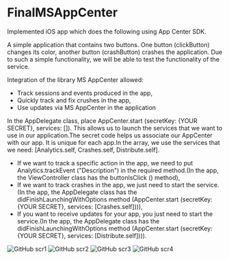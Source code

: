 # FinalMSAppCenter
Implemented iOS app which does the following using App Center SDK.

A simple application that contains two buttons. One button (clickButton) changes its color, another button (crashButton) crashes the application. Due to such a simple functionality, we will be able to test the functionality of the service.

Integration of the library MS AppCenter allowed:
- Track sessions and events produced in the app,
- Quickly track and fix crushes in the app,
- Use updates via MS AppCenter in the application

In the AppDelegate class, place AppCenter.start (secretKey: {YOUR SECRET}, services: []). This allows us to launch the services that we want to use in our application.The secret code helps us associate our AppCenter with our app. It is unique for each app.In the array, we use the services that we need: [Analytics.self, Crashes.self, Distribute.self].
- If we want to track a specific action in the app, we need to put Analytics.trackEvent ("Description") in the required method.(In the app, the ViewController class has the buttonIsClick () method),
- If we want to track crashes in the app, we just need to start the service.(In the app, the AppDelegate class has the didFinishLaunchingWithOptions method (AppCenter.start (secretKey: {YOUR SECRET}, services: [Crashes.self]))),
- If you want to receive updates for your app, you just need to start the service.(In the app, the AppDelegate class has the didFinishLaunchingWithOptions method (AppCenter.start (secretKey: {YOUR SECRET}, services: [Distribute.self]))).

![GitHub scr1](https://github.com/aleksandrDor/FinalMSAppCenter/blob/master/Screenshots/Screenshot%202021-05-28%20at%201.48.46%20PM.png)
![GitHub scr2](https://github.com/aleksandrDor/FinalMSAppCenter/blob/master/Screenshots/Screenshot%202021-05-28%20at%201.49.02%20PM.png)
![GitHub scr3](https://github.com/aleksandrDor/FinalMSAppCenter/blob/master/Screenshots/Screenshot%202021-05-28%20at%201.49.12%20PM.png)
![GitHub scr4](https://github.com/aleksandrDor/FinalMSAppCenter/blob/master/Screenshots/Screenshot%202021-05-28%20at%201.49.46%20PM.png)
